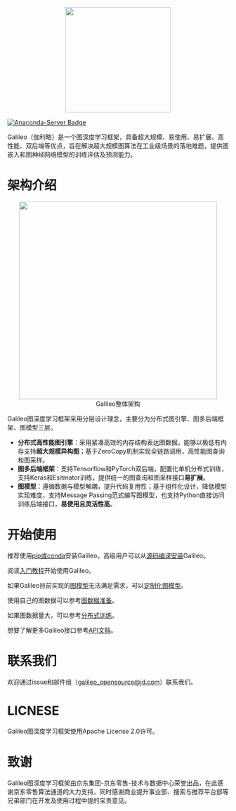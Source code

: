 <div align="center">
  <img src="docs/imgs/logo.jpg" height="240" />
</div>

[![Anaconda-Server Badge](https://anaconda.org/jdgalileo/jdgalileo/badges/version.svg)](https://anaconda.org/jdgalileo/jdgalileo)

Galileo（伽利略）是一个图深度学习框架，具备超大规模、易使用、易扩展、高性能、双后端等优点，旨在解决超大规模图算法在工业级场景的落地难题，提供图嵌入和图神经网络模型的训练评估及预测能力。

# 架构介绍

<div align="center">
    <img src="docs/imgs/arch.png" height="450" /><br/>
    Galileo整体架构
</div>

Galileo图深度学习框架采用分层设计理念，主要分为分布式图引擎、图多后端框架、图模型三层。
- **分布式高性能图引擎**：采用紧凑高效的内存结构表达图数据，能够以极低有内存支持**超大规模异构图**；基于ZeroCopy机制实现全链路调用，高性能图查询和图采样。
- **图多后端框架**：支持Tensorflow和PyTorch双后端，配置化单机分布式训练，支持Keras和Esitmator训练，提供统一的图查询和图采样接口**易扩展**。
- **图模型**：遵循数据与模型解耦，提升代码复用性；基于组件化设计，降低模型实现难度，支持Message Passing范式编写图模型，也支持Python直接访问训练后端接口，**易使用且灵活性高**。


# 开始使用
推荐使用[pip或conda](docs/pip.md)安装Galileo，高级用户可以从[源码编译安装](docs/install.md)Galileo。

阅读[入门教程](docs/introduce.md)开始使用Galileo。

如果Galileo目前实现的[图模型](examples/README.md)无法满足需求，可以[定制化图模型](docs/custom.md)。

使用自己的图数据可以参考[图数据准备](docs/data_prepare.md)。

如果图数据量大，可以参考[分布式训练](docs/train.md)。

想要了解更多Galileo接口参考[API文档](docs/api.md)。


# 联系我们
欢迎通过issue和邮件组（galileo_opensource@jd.com）联系我们。

# LICNESE
Galileo图深度学习框架使用Apache License 2.0许可。

# 致谢
Galileo图深度学习框架由京东集团-京东零售-技术与数据中心荣誉出品，在此感谢京东零售算法通道的大力支持，同时感谢商业提升事业部、搜索与推荐平台部等兄弟部门在开发及使用过程中提的宝贵意见。

